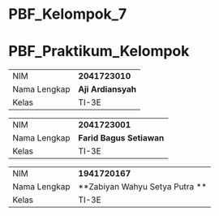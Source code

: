 # PBF_Kelompok_7
 
# PBF_Praktikum_Kelompok
 
|  |  |
|--|--|
| NIM | **2041723010** |
| Nama Lengkap | **Aji Ardiansyah** |
| Kelas | TI-3E |

|  |  |
|--|--|
| NIM | **2041723001** |
| Nama Lengkap | **Farid Bagus Setiawan** |
| Kelas | TI-3E |

|  |  |
|--|--|
| NIM | **1941720167** |
| Nama Lengkap | **Zabiyan Wahyu Setya Putra ** |
| Kelas | TI-3E |
